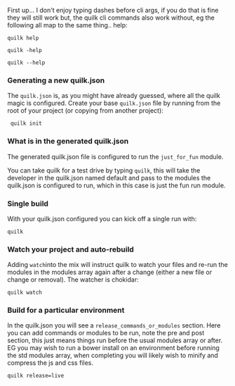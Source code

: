 First up... I don't enjoy typing dashes before cli args, if you do that is fine they will still work but, the quilk cli commands also work without, eg the following all map to the same thing.. help: 
```
quilk help
``` 
```
quilk -help
``` 
```
quilk --help
```

### Generating a new quilk.json
The `quilk.json` is, as you might have already guessed, where all the quilk magic is configured. Create your base `quilk.json` file by running from the root of your project (or copying from another project):
```
 quilk init
```

### What is in the generated quilk.json
The generated quilk.json file is configured to run the `just_for_fun` module.

You can take quilk for a test drive by typing `quilk`, this will take the developer in the quilk.json named default and pass to the modules the quilk.json is configured to run, which in this case is just the fun run module.

### Single build
With your quilk.json configured you can kick off a single run with:
```
quilk
```

### Watch your project and auto-rebuild
Adding `watch`into the mix will instruct quilk to watch your files and re-run the modules in the modules array again after a change (either a new file or change or removal). The watcher is chokidar:
```
quilk watch
```

### Build for a particular environment
In the quilk.json you will see a `release_commands_or_modules` section. Here you can add commands or modules to be run, note the pre and post section, this just means things run before the usual modules array or after. EG you may wish to run a bower install on an environment before running the std modules array, when completing you will likely wish to minify and compress the js and css files.
```
quilk release=live
```